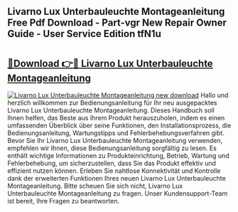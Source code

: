 ## Livarno Lux Unterbauleuchte Montageanleitung Free Pdf Download - Part-vgr New Repair Owner Guide - User Service Edition tfN1u

# <h2><a href="http://df90gj1.blite.top/?on=Livarno+Lux+Unterbauleuchte+Montageanleitung">🔗Download 👉🔴 Livarno Lux Unterbauleuchte Montageanleitung</a></h2>

[![Livarno Lux Unterbauleuchte Montageanleitung new download](https://i.imgur.com/lujVjoI.png)](http://df90gj1.blite.top/?on=Livarno+Lux+Unterbauleuchte+Montageanleitung)
Hallo und herzlich willkommen zur Bedienungsanleitung für Ihr neu ausgepacktes Livarno Lux Unterbauleuchte Montageanleitung. Dieses Handbuch soll Ihnen helfen, das Beste aus Ihrem Produkt herauszuholen, indem es einen umfassenden Überblick über seine Funktionen, den Installationsprozess, die Bedienungsanleitung, Wartungstipps und Fehlerbehebungsverfahren gibt. Bevor Sie Ihr Livarno Lux Unterbauleuchte Montageanleitung verwenden, empfehlen wir Ihnen, diese Bedienungsanleitung sorgfältig zu lesen. Es enthält wichtige Informationen zu Produkteinrichtung, Betrieb, Wartung und Fehlerbehebung, um sicherzustellen, dass Sie das Produkt effektiv und effizient nutzen können. Erleben Sie nahtlose Konnektivität und Kontrolle dank der erweiterten Funktionen Ihres neuen Livarno Lux Unterbauleuchte Montageanleitung. Bitte scheuen Sie sich nicht, Livarno Lux Unterbauleuchte Montageanleitung zu fragen. Unser Kundensupport-Team ist bereit, Ihre Fragen zu beantworten.
